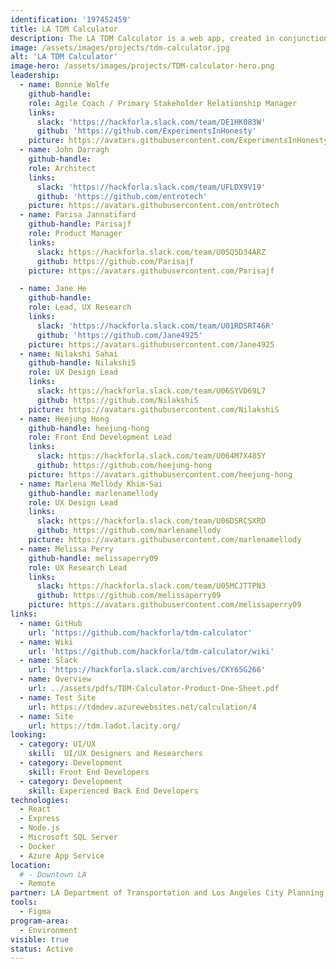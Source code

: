 ```yaml
---
identification: '197452459'
title: LA TDM Calculator
description: The LA TDM Calculator is a web app, created in conjunction with the L.A. Department of Transportation (LADOT) and Los Angeles City Planning, to help real estate developers design better projects for Los Angeles. The Calculator is being implemented alongside a new ordinance reducing over-parking and improving the infrastructure to incentivize public transportation and discourage single occupancy vehicle trips.
image: /assets/images/projects/tdm-calculator.jpg
alt: 'LA TDM Calculator'
image-hero: /assets/images/projects/TDM-calculator-hero.png
leadership:
  - name: Bonnie Wolfe
    github-handle:
    role: Agile Coach / Primary Stakeholder Relationship Manager
    links:
      slack: 'https://hackforla.slack.com/team/DE1HK083W'
      github: 'https://github.com/ExperimentsInHonesty'
    picture: https://avatars.githubusercontent.com/ExperimentsInHonesty
  - name: John Darragh
    github-handle:
    role: Architect
    links:
      slack: 'https://hackforla.slack.com/team/UFLDX9V19'
      github: 'https://github.com/entrotech'
    picture: https://avatars.githubusercontent.com/entrotech
  - name: Parisa Jannatifard
    github-handle: Parisajf
    role: Product Manager
    links:
      slack: https://hackforla.slack.com/team/U05Q5D34ARZ
      github: https://github.com/Parisajf
    picture: https://avatars.githubusercontent.com/Parisajf

  - name: Jane He
    github-handle:
    role: Lead, UX Research
    links:
      slack: 'https://hackforla.slack.com/team/U01RDSRT46R'
      github: 'https://github.com/Jane4925'
    picture: https://avatars.githubusercontent.com/Jane4925
  - name: Nilakshi Sahai
    github-handle: NilakshiS
    role: UX Design Lead
    links:
      slack: https://hackforla.slack.com/team/U06SYVD69L7
      github: https://github.com/NilakshiS
    picture: https://avatars.githubusercontent.com/NilakshiS
  - name: Heejung Hong
    github-handle: heejung-hong
    role: Front End Development Lead
    links:
      slack: https://hackforla.slack.com/team/U064M7X48SY
      github: https://github.com/heejung-hong
    picture: https://avatars.githubusercontent.com/heejung-hong
  - name: Marlena Mellody Khim-Sai
    github-handle: marlenamellody
    role: UX Design Lead
    links:
      slack: https://hackforla.slack.com/team/U06DSRCSXRD
      github: https://github.com/marlenamellody
    picture: https://avatars.githubusercontent.com/marlenamellody  
  - name: Melissa Perry
    github-handle: melissaperry09
    role: UX Research Lead
    links:
      slack: https://hackforla.slack.com/team/U05MCJTTPN3
      github: https://github.com/melissaperry09
    picture: https://avatars.githubusercontent.com/melissaperry09
links:
  - name: GitHub
    url: 'https://github.com/hackforla/tdm-calculator'
  - name: Wiki
    url: 'https://github.com/hackforla/tdm-calculator/wiki'
  - name: Slack
    url: 'https://hackforla.slack.com/archives/CKY65G266'
  - name: Overview
    url: ../assets/pdfs/TDM-Calculator-Product-One-Sheet.pdf
  - name: Test Site
    url: https://tdmdev.azurewebsites.net/calculation/4
  - name: Site
    url: https://tdm.ladot.lacity.org/
looking:
  - category: UI/UX
    skill:  UI/UX Designers and Researchers
  - category: Development
    skill: Front End Developers
  - category: Development
    skill: Experienced Back End Developers
technologies:
  - React
  - Express
  - Node.js
  - Microsoft SQL Server
  - Docker
  - Azure App Service
location:
  # - Downtown LA
  - Remote
partner: LA Department of Transportation and Los Angeles City Planning
tools:
  - Figma
program-area:
  - Environment
visible: true
status: Active
---
```

